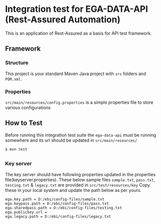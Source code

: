 # Integration test for EGA-DATA-API (Rest-Assured Automation)
This is an application of Rest-Assured as a basis for API test framework. 


## Framework

### Structure
This project is your standard Maven Java project with `src` folders and `POM.xml`.

### Properties
`src/main/resources/config.properties` is a simple properties file to store various configurations


## How to Test
Before running this integration test suite the `ega-data-api` must be running somewhere and its url should be updated in `src/main/resources/`

```
$ mvn test
```


##
### Key server
The key server should have following properties updated in the properties file(keyserver.properties). These below sample files `sample.txt`, `pass.txt`, `testing.txt` & `legacy.txt` are provided in `src/test/resources/key` Copy these in your local system and update the path below as per yours.

```
ega.key.path = D:/ebi/config-files/sample.txt
ega.keypass.path = D:/ebi/config-files/pass.txt
ega.sharedpass.path = D:/ebi/config-files/testing.txt
ega.publickey.url =
ega.legacy.path = D:/ebi/config-files/legacy.txt
```
